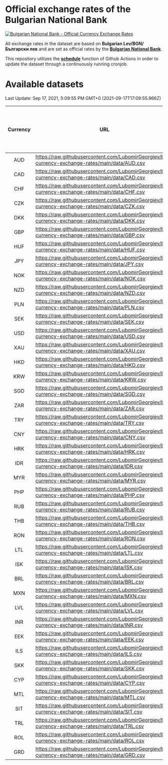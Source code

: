 # Official exchange rates of the Bulgarian National Bank

[![Bulgarian National Bank - Official Currency Exchange Rates](https://github.com/LubomirGeorgiev/bnb-currency-exchange-rates/actions/workflows/update-rates.yml/badge.svg?branch=main)](https://github.com/LubomirGeorgiev/bnb-currency-exchange-rates/actions/workflows/update-rates.yml)

All exchange rates in the dataset are based on **Bulgarian Lev/BGN/Български лев** and are set as official rates by the [**Bulgarian National Bank**](https://www.bnb.bg/Statistics/StExternalSector/StExchangeRates/StERForeignCurrencies/index.htm?toLang=_EN).

This repository utilizes the [**schedule**](https://docs.github.com/en/actions/reference/events-that-trigger-workflows) function of Github Actions in order to update the dataset through a continuously running cronjob.

# Available datasets

<!-- START LINKS (DO NOT EVER FU*ING DELETE THIS COMMENT FOR THE LOVE OF YOUR LIFE!!! IF YOU ARE CURIOS HOW IT WORKS, YOU CAN HAVE A LOOK AT ./src/updateReadme.ts) -->

Last Update: Sep 17, 2021, 5:09:55 PM GMT+0 (2021-09-17T17:09:55.966Z)

| Currency | URL                                                                                             | Number of records | Number of missing days that were filled in |
| :------: | ----------------------------------------------------------------------------------------------- | :---------------: | :----------------------------------------: |
|   AUD    | https://raw.githubusercontent.com/LubomirGeorgiev/bnb-currency-exchange-rates/main/data/AUD.csv |       8024        |                    2478                    |
|   CAD    | https://raw.githubusercontent.com/LubomirGeorgiev/bnb-currency-exchange-rates/main/data/CAD.csv |       8024        |                    2478                    |
|   CHF    | https://raw.githubusercontent.com/LubomirGeorgiev/bnb-currency-exchange-rates/main/data/CHF.csv |       8024        |                    2478                    |
|   CZK    | https://raw.githubusercontent.com/LubomirGeorgiev/bnb-currency-exchange-rates/main/data/CZK.csv |       8024        |                    2478                    |
|   DKK    | https://raw.githubusercontent.com/LubomirGeorgiev/bnb-currency-exchange-rates/main/data/DKK.csv |       8024        |                    2478                    |
|   GBP    | https://raw.githubusercontent.com/LubomirGeorgiev/bnb-currency-exchange-rates/main/data/GBP.csv |       8024        |                    2478                    |
|   HUF    | https://raw.githubusercontent.com/LubomirGeorgiev/bnb-currency-exchange-rates/main/data/HUF.csv |       8024        |                    2478                    |
|   JPY    | https://raw.githubusercontent.com/LubomirGeorgiev/bnb-currency-exchange-rates/main/data/JPY.csv |       8024        |                    2478                    |
|   NOK    | https://raw.githubusercontent.com/LubomirGeorgiev/bnb-currency-exchange-rates/main/data/NOK.csv |       8024        |                    2478                    |
|   NZD    | https://raw.githubusercontent.com/LubomirGeorgiev/bnb-currency-exchange-rates/main/data/NZD.csv |       8024        |                    2478                    |
|   PLN    | https://raw.githubusercontent.com/LubomirGeorgiev/bnb-currency-exchange-rates/main/data/PLN.csv |       8024        |                    2478                    |
|   SEK    | https://raw.githubusercontent.com/LubomirGeorgiev/bnb-currency-exchange-rates/main/data/SEK.csv |       8024        |                    2478                    |
|   USD    | https://raw.githubusercontent.com/LubomirGeorgiev/bnb-currency-exchange-rates/main/data/USD.csv |       8024        |                    2478                    |
|   XAU    | https://raw.githubusercontent.com/LubomirGeorgiev/bnb-currency-exchange-rates/main/data/XAU.csv |       8024        |                    2480                    |
|   HKD    | https://raw.githubusercontent.com/LubomirGeorgiev/bnb-currency-exchange-rates/main/data/HKD.csv |       7723        |                    2388                    |
|   KRW    | https://raw.githubusercontent.com/LubomirGeorgiev/bnb-currency-exchange-rates/main/data/KRW.csv |       7723        |                    2388                    |
|   SGD    | https://raw.githubusercontent.com/LubomirGeorgiev/bnb-currency-exchange-rates/main/data/SGD.csv |       7723        |                    2388                    |
|   ZAR    | https://raw.githubusercontent.com/LubomirGeorgiev/bnb-currency-exchange-rates/main/data/ZAR.csv |       7723        |                    2388                    |
|   TRY    | https://raw.githubusercontent.com/LubomirGeorgiev/bnb-currency-exchange-rates/main/data/TRY.csv |       6079        |                    1878                    |
|   CNY    | https://raw.githubusercontent.com/LubomirGeorgiev/bnb-currency-exchange-rates/main/data/CNY.csv |       5959        |                    1842                    |
|   HRK    | https://raw.githubusercontent.com/LubomirGeorgiev/bnb-currency-exchange-rates/main/data/HRK.csv |       5959        |                    1842                    |
|   IDR    | https://raw.githubusercontent.com/LubomirGeorgiev/bnb-currency-exchange-rates/main/data/IDR.csv |       5959        |                    1842                    |
|   MYR    | https://raw.githubusercontent.com/LubomirGeorgiev/bnb-currency-exchange-rates/main/data/MYR.csv |       5959        |                    1842                    |
|   PHP    | https://raw.githubusercontent.com/LubomirGeorgiev/bnb-currency-exchange-rates/main/data/PHP.csv |       5959        |                    1842                    |
|   RUB    | https://raw.githubusercontent.com/LubomirGeorgiev/bnb-currency-exchange-rates/main/data/RUB.csv |       5959        |                    1842                    |
|   THB    | https://raw.githubusercontent.com/LubomirGeorgiev/bnb-currency-exchange-rates/main/data/THB.csv |       5959        |                    1842                    |
|   RON    | https://raw.githubusercontent.com/LubomirGeorgiev/bnb-currency-exchange-rates/main/data/RON.csv |       5900        |                    1824                    |
|   LTL    | https://raw.githubusercontent.com/LubomirGeorgiev/bnb-currency-exchange-rates/main/data/LTL.csv |       5281        |                    1624                    |
|   ISK    | https://raw.githubusercontent.com/LubomirGeorgiev/bnb-currency-exchange-rates/main/data/ISK.csv |       5023        |                    1555                    |
|   BRL    | https://raw.githubusercontent.com/LubomirGeorgiev/bnb-currency-exchange-rates/main/data/BRL.csv |       4989        |                    1545                    |
|   MXN    | https://raw.githubusercontent.com/LubomirGeorgiev/bnb-currency-exchange-rates/main/data/MXN.csv |       4989        |                    1545                    |
|   LVL    | https://raw.githubusercontent.com/LubomirGeorgiev/bnb-currency-exchange-rates/main/data/LVL.csv |       4916        |                    1510                    |
|   INR    | https://raw.githubusercontent.com/LubomirGeorgiev/bnb-currency-exchange-rates/main/data/INR.csv |       4622        |                    1431                    |
|   EEK    | https://raw.githubusercontent.com/LubomirGeorgiev/bnb-currency-exchange-rates/main/data/EEK.csv |       4125        |                    1265                    |
|   ILS    | https://raw.githubusercontent.com/LubomirGeorgiev/bnb-currency-exchange-rates/main/data/ILS.csv |       3896        |                    1210                    |
|   SKK    | https://raw.githubusercontent.com/LubomirGeorgiev/bnb-currency-exchange-rates/main/data/SKK.csv |       3096        |                    952                     |
|   CYP    | https://raw.githubusercontent.com/LubomirGeorgiev/bnb-currency-exchange-rates/main/data/CYP.csv |       3031        |                    929                     |
|   MTL    | https://raw.githubusercontent.com/LubomirGeorgiev/bnb-currency-exchange-rates/main/data/MTL.csv |       2730        |                    839                     |
|   SIT    | https://raw.githubusercontent.com/LubomirGeorgiev/bnb-currency-exchange-rates/main/data/SIT.csv |       2667        |                    817                     |
|   TRL    | https://raw.githubusercontent.com/LubomirGeorgiev/bnb-currency-exchange-rates/main/data/TRL.csv |       1943        |                    598                     |
|   ROL    | https://raw.githubusercontent.com/LubomirGeorgiev/bnb-currency-exchange-rates/main/data/ROL.csv |       1823        |                    564                     |
|   GRD    | https://raw.githubusercontent.com/LubomirGeorgiev/bnb-currency-exchange-rates/main/data/GRD.csv |        360        |                    108                     |

<!-- END LINKS (DO NOT EVER FU*ING DELETE THIS COMMENT FOR THE LOVE OF YOUR LIFE!!! IF YOU ARE CURIOS HOW IT WORKS, YOU CAN HAVE A LOOK AT ./src/updateReadme.ts) -->
